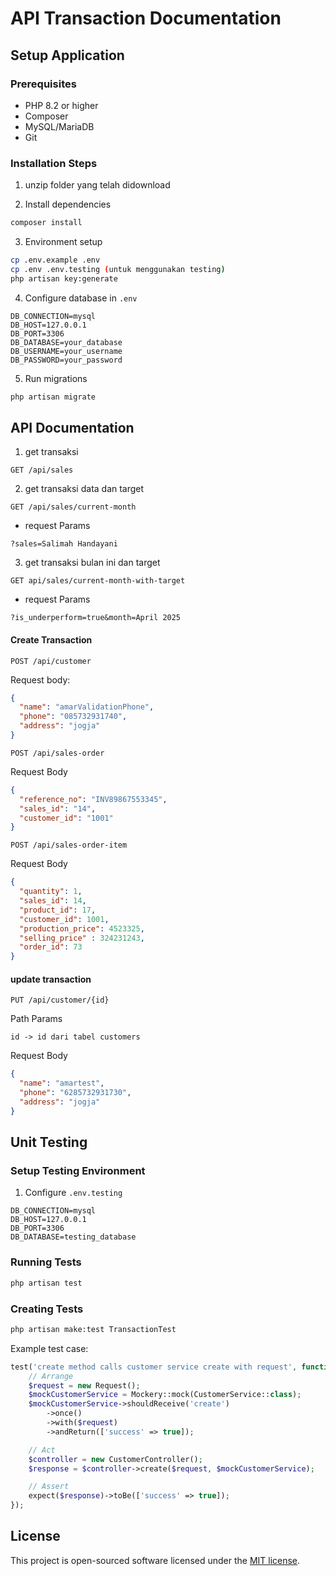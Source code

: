 # API Transaction Documentation

## Setup Application

### Prerequisites
- PHP 8.2 or higher
- Composer
- MySQL/MariaDB
- Git

### Installation Steps
1. unzip  folder yang telah didownload

2. Install dependencies
```bash
composer install
```

3. Environment setup
```bash
cp .env.example .env 
cp .env .env.testing (untuk menggunakan testing)
php artisan key:generate
```

4. Configure database in `.env`
```
DB_CONNECTION=mysql
DB_HOST=127.0.0.1
DB_PORT=3306
DB_DATABASE=your_database
DB_USERNAME=your_username
DB_PASSWORD=your_password
```

5. Run migrations
```bash
php artisan migrate
```

## API Documentation

1. get transaksi 

```
GET /api/sales
```
2.  get transaksi  data dan target
```
GET /api/sales/current-month
```
- request Params 
```
?sales=Salimah Handayani
```
3. get transaksi bulan ini dan target
```
GET api/sales/current-month-with-target
```
- request Params 
```
?is_underperform=true&month=April 2025
```

#### Create Transaction
```
POST /api/customer
```
Request body:
```json
{
  "name": "amarValidationPhone",
  "phone": "085732931740",
  "address": "jogja"
}
```

```
POST /api/sales-order
```
Request Body
```json
{
  "reference_no": "INV89867553345",
  "sales_id": "14",
  "customer_id": "1001"
}
```

```
POST /api/sales-order-item
```
Request Body
```json
{
  "quantity": 1,
  "sales_id": 14,
  "product_id": 17,
  "customer_id": 1001,
  "production_price": 4523325,
  "selling_price" : 324231243,
  "order_id": 73
}
```

#### update transaction
```
PUT /api/customer/{id}
```
Path Params 
```
id -> id dari tabel customers
```
Request Body
```json
{
  "name": "amartest",
  "phone": "6285732931730",
  "address": "jogja"
}
```

## Unit Testing

### Setup Testing Environment


1. Configure `.env.testing`
```
DB_CONNECTION=mysql
DB_HOST=127.0.0.1
DB_PORT=3306
DB_DATABASE=testing_database
```

### Running Tests
```bash
php artisan test
```

### Creating Tests
```bash
php artisan make:test TransactionTest
```

Example test case:
```php
test('create method calls customer service create with request', function () {
    // Arrange
    $request = new Request();
    $mockCustomerService = Mockery::mock(CustomerService::class);
    $mockCustomerService->shouldReceive('create')
        ->once()
        ->with($request)
        ->andReturn(['success' => true]);

    // Act
    $controller = new CustomerController();
    $response = $controller->create($request, $mockCustomerService);

    // Assert
    expect($response)->toBe(['success' => true]);
});
```

## License
This project is open-sourced software licensed under the [MIT license](https://opensource.org/licenses/MIT).
